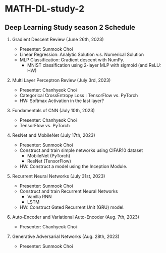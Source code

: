 # MATH-DL-study-2
## Deep Learning Study season 2 Schedule

1. Gradient Descent Review (June 26th, 2023)
	- Presenter: Sunmook Choi
    - Linear Regression: Analytic Solution v.s. Numerical Solution
    - MLP Classification: Gradient descent with NumPy. 
        - MNIST classification using 2-layer MLP with sigmoid (and ReLU: HW)

2. Multi Layer Perceptron Review (July 3rd, 2023)
	- Presenter: Chanhyeok Choi
	- Categorical CrossEntropy Loss : TensorFlow vs. PyTorch 
	- HW: Softmax Activation in the last layer?

3. Fundamentals of CNN (July 10th, 2023)
	- Presenter: Chanhyeok Choi
	- TensorFlow vs. PyTorch
	
4. ResNet and MobileNet (July 17th, 2023)
	- Presenter: Sunmook Choi
	- Construct and train simple networks using CIFAR10 dataset
		- MobileNet (PyTorch)
		- ResNet (TensorFlow)
	- HW: Construct a model using the Inception Module.
	
5. Recurrent Neural Networks (July 31st, 2023)
	- Presenter: Sunmook Choi
	- Construct and train Recurrent Neural Networks
		- Vanilla RNN
		- LSTM
	- HW: Construct Gated Recurrent Unit (GRU) model.
	
6. Auto-Encoder and Variational Auto-Encoder (Aug. 7th, 2023)
	- Presenter: Chanhyeok Choi

7. Generative Adversarial Networks (Aug. 28th, 2023)
	- Presenter: Sunmook Choi
	
